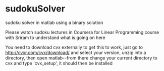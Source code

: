 # sudokuSolver
sudoku solver in matlab using a binary solution

Please watch sudoku lectures in Coursera for Linear Programming course with Sriram to understand what is going on here

You need to download cvx externally to get this to work, just go to http://cvxr.com/cvx/download/ and select your version,
unzip into a directory, then open matlab--from there change your current directory to cvx and type 'cvx_setup', it should then be
installed